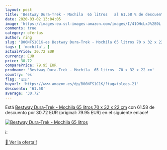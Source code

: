 ```yaml
---
layout: post
title: 'Bestway Dura-Trek - Mochila  65 litros   al 61.58 % de descuento'
date: 2020-03-02 13:04:05
image: 'https://images-eu.ssl-images-amazon.com/images/I/41OHcLxJ%2B9L._SL200_.jpg'
comments: true
category: ofertas
author: ring
slug: 'B00NFS1C1K-es Bestway Dura-Trek - Mochila 65 litros 70 x 32 x 22 cm'
tags: [ 'mochila', ]
actualPrice: 30.72 EUR
currency: EUR
price: 30.72
comparePrice: 79.95 EUR
prodname: 'Bestway Dura-Trek - Mochila  65 litros  70 x 32 x 22 cm'
country: 'es'
flag: '🇪🇸'
buyurl: 'https://www.amazon.es/dp/B00NFS1C1K/?tag=tolees-21'
descuento: '61.58'
average: '30.72'
---
```


Está [Bestway Dura-Trek - Mochila  65 litros  70 x 32 x 22 cm](https://www.amazon.es/dp/B00NFS1C1K/?tag=tolees-21) con 61.58 de descuento por 30.72 EUR (original: 79.95 EUR) en el siguiente enlace!

[![Bestway Dura-Trek - Mochila  65 litros  ](https://images-eu.ssl-images-amazon.com/images/I/41OHcLxJ%2B9L._SL200_.jpg)](https://www.amazon.es/dp/B00NFS1C1K/?tag=tolees-21)

ℹ️:


[🛒 Ver la oferta!!](https://www.amazon.es/dp/B00NFS1C1K/?tag=tolees-21)
